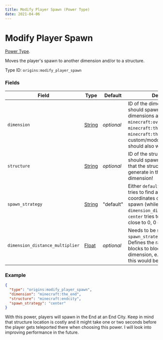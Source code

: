 ```yaml
---
title: Modify Player Spawn (Power Type)
date: 2021-04-06
---
```

# Modify Player Spawn

[Power Type](../power_types.md).

Moves the player's spawn to another dimension and/or to a structure.

Type ID: `origins:modify_player_spawn`

### Fields

Field  | Type | Default | Description
-------|------|---------|-------------
`dimension` | [String](../data_types/string.md) | _optional_ | ID of the dimension the player should spawn in. Vanilla dimensions are `minecraft:overworld`, `minecraft:the_nether` and `minecraft:the_end`, but IDs of custom/modded dimensions should also work.
`structure` | [String](../data_types/string.md) | _optional_ | ID of the structure the player should spawn in. Keep in mind that the structure needs to generate in the specified dimension!
`spawn_strategy` | [String](../data_types/string.md) | "default" | Either `default` or `center`. `default` tries to find a spawn close to the coordinates of the overworld spawn (while considering the `dimension_distance_multiplier`). `center` tries to spawn the player close to 0, 0 of the dimension.
`dimension_distance_multiplier` | [Float](../data_types/float.md) | _optional_ | Needs to be set when `spawn_strategy` is `default`. Defines the ratio of overworld blocks to blocks in this dimension, e.g. for the Nether this would be `0.125`.

### Example

```json
{
  "type": "origins:modify_player_spawn",
  "dimension": "minecraft:the_end",
  "structure": "minecraft:endcity",
  "spawn_strategy": "center"
}
```
With this power, players will spawn in the End at an End City. Keep in mind that structure location is costly and it might take one or two seconds before the player gets teleported there when choosing this power. I will look into improving performance in the future.
